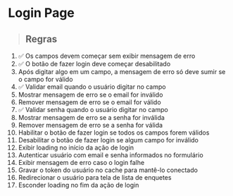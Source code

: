 # Login Page

> ## Regras
1. ✅ Os campos devem começar sem exibir mensagem de erro
2. ✅ O botão de fazer login deve começar desabilitado
3. Após digitar algo em um campo, a mensagem de erro só deve sumir se o campo for válido
4. ✅ Validar email quando o usuário digitar no campo
5. Mostrar mensagem de erro se o email for inválido
6. Remover mensagem de erro se o email for válido
7. ✅ Validar senha quando o usuário digitar no campo
8. Mostrar mensagem de erro se a senha for inválida
9. Remover mensagem de erro se a senha for válida
10. Habilitar o botão de fazer login se todos os campos forem válidos
11. Desabilitar o botão de fazer login se algum campo for inválido
12. Exibir loading no início da ação de login
13. Autenticar usuário com email e senha informados no formulário
14. Exibir mensagem de erro caso o login falhe
15. Gravar o token do usuário no cache para mantê-lo conectado
16. Redirecionar o usuário para tela de lista de enquetes
17. Esconder loading no fim da ação de login
